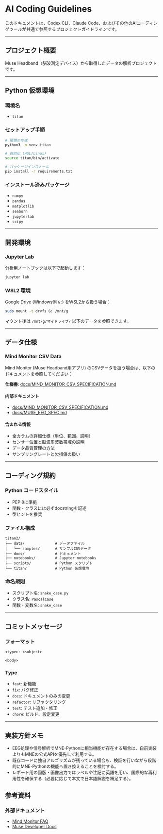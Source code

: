 # AI Coding Guidelines

このドキュメントは、Codex CLI、Claude Code、およびその他のAIコーディングツールが共通で参照するプロジェクトガイドラインです。

---

## プロジェクト概要

Muse Headband（脳波測定デバイス）から取得したデータの解析プロジェクトです。

---

## Python 仮想環境

### 環境名
- `titan`

### セットアップ手順
```bash
# 環境の作成
python3 -m venv titan

# 有効化 (WSL/Linux)
source titan/bin/activate

# パッケージインストール
pip install -r requirements.txt
```

### インストール済みパッケージ
- `numpy`
- `pandas`
- `matplotlib`
- `seaborn`
- `jupyterlab`
- `scipy`

---

## 開発環境

### Jupyter Lab
分析用ノートブックは以下で起動します：
```bash
jupyter lab
```

### WSL2 環境
Google Drive (Windows側 `G:`) をWSL2から扱う場合：
```bash
sudo mount -t drvfs G: /mnt/g
```
マウント後は `/mnt/g/マイドライブ/` 以下のデータを参照できます。

---

## データ仕様

### Mind Monitor CSV Data

Mind Monitor (Muse Headband用アプリ) のCSVデータを扱う場合は、以下のドキュメントを参照してください：

**仕様書**: [docs/MIND_MONITOR_CSV_SPECIFICATION.md](MIND_MONITOR_CSV_SPECIFICATION.md)

#### 内部ドキュメント
- [docs/MIND_MONITOR_CSV_SPECIFICATION.md](MIND_MONITOR_CSV_SPECIFICATION.md)
- [docs/MUSE_EEG_SPEC.md](MUSE_EEG_SPEC.md)

#### 含まれる情報
- 全カラムの詳細仕様（単位、範囲、説明）
- センサー位置と脳波周波数帯域の説明
- データ品質管理の方法
- サンプリングレートと欠損値の扱い

---

## コーディング規約

### Python コードスタイル
- PEP 8に準拠
- 関数・クラスには必ずdocstringを記述
- 型ヒントを推奨

### ファイル構成
```
titan2/
├── data/              # データファイル
│   └── samples/       # サンプルCSVデータ
├── docs/              # ドキュメント
├── notebooks/         # Jupyter notebooks
├── scripts/           # Python スクリプト
└── titan/             # Python 仮想環境
```

### 命名規則
- スクリプト名: `snake_case.py`
- クラス名: `PascalCase`
- 関数・変数名: `snake_case`

---

## コミットメッセージ

### フォーマット
```
<type>: <subject>

<body>
```

### Type
- `feat`: 新機能
- `fix`: バグ修正
- `docs`: ドキュメントのみの変更
- `refactor`: リファクタリング
- `test`: テスト追加・修正
- `chore`: ビルド、設定変更

---

## 実装方針メモ

- EEG処理や信号解析でMNE-Pythonに相当機能が存在する場合は、自前実装よりもMNEの公式APIを優先して利用する。
- 既存コードに独自アルゴリズムが残っている場合も、検証を行いながら段階的にMNE-Pythonの機能へ置き換えることを検討する。
- レポート用の図版・画像出力ではラベルや注記に英語を用い、国際的な再利用性を確保する（必要に応じて本文で日本語解説を補足する）。

## 参考資料

### 外部ドキュメント
- [Mind Monitor FAQ](https://mind-monitor.com/FAQ.php)
- [Muse Developer Docs](https://choosemuse.com/pages/developers)
